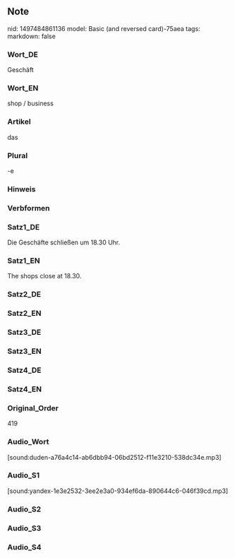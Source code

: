 ## Note
nid: 1497484861136
model: Basic (and reversed card)-75aea
tags: 
markdown: false

### Wort_DE
Geschäft

### Wort_EN
shop / business

### Artikel
das

### Plural
-e

### Hinweis


### Verbformen


### Satz1_DE
Die Geschäfte schließen um 18.30 Uhr.

### Satz1_EN
The shops close at 18.30.

### Satz2_DE


### Satz2_EN


### Satz3_DE


### Satz3_EN


### Satz4_DE


### Satz4_EN


### Original_Order
419

### Audio_Wort
[sound:duden-a76a4c14-ab6dbb94-06bd2512-f11e3210-538dc34e.mp3]

### Audio_S1
[sound:yandex-1e3e2532-3ee2e3a0-934ef6da-890644c6-046f39cd.mp3]

### Audio_S2


### Audio_S3


### Audio_S4


